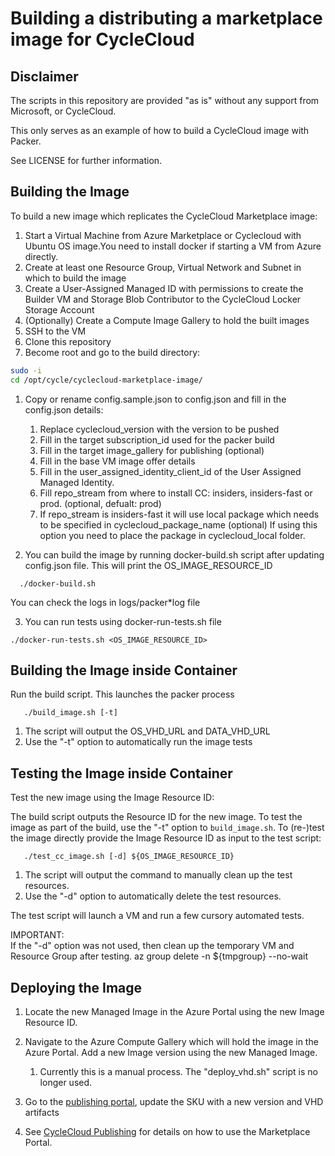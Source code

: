 # Building a distributing a marketplace image for CycleCloud

## Disclaimer

The scripts in this repository are provided "as is" without any support from Microsoft, or CycleCloud.

This only serves as an example of how to build a CycleCloud image with Packer.

See LICENSE for further information.

## Building the Image

To build a new image which replicates the CycleCloud Marketplace image:
1. Start a Virtual Machine from Azure Marketplace or Cyclecloud with Ubuntu OS image.You need to install docker if starting a VM from Azure directly. 
2. Create at least one Resource Group, Virtual Network and Subnet in which to build the image
3. Create a User-Assigned Managed ID with permissions to create the Builder VM and Storage Blob Contributor to the CycleCloud Locker Storage Account
4. (Optionally) Create a Compute Image Gallery to hold the built images
5. SSH to the VM
6. Clone this repository
7.  Become root and go to the build directory:
``` bash
sudo -i
cd /opt/cycle/cyclecloud-marketplace-image/
```
1. Copy or rename config.sample.json to config.json and fill in the config.json details:
   1. Replace cyclecloud_version with the version to be pushed
   2. Fill in the target subscription_id used for the packer build
   3. Fill in the target image_gallery for publishing (optional)
   4. Fill in the base VM image offer details
   5. Fill in the user_assigned_identity_client_id of the User Assigned Managed Identity.
   6. Fill repo_stream from where to install CC: insiders, insiders-fast or prod. (optional, defualt: prod)
   7. If repo_stream is insiders-fast it will use local package which needs to be specified in 
      cyclecloud_package_name (optional) If using this option you need to place the package in cyclecloud_local folder. 

2. You can build the image by running docker-build.sh script after updating config.json file. This will print the OS_IMAGE_RESOURCE_ID
```
  ./docker-build.sh
```
You can check the logs in logs/packer*log file

3. You can run tests using docker-run-tests.sh file 
```
./docker-run-tests.sh <OS_IMAGE_RESOURCE_ID>
```
## Building the Image inside Container

Run the build script. This launches the packer process
 ``` 
    ./build_image.sh [-t]
 ```
 1. The script will output the OS_VHD_URL and DATA_VHD_URL
 2. Use the "-t" option to automatically run the image tests

## Testing the Image inside Container

Test the new image using the Image Resource ID:

The build script outputs the Resource ID for the new image. 
To test the image as part of the build, use the "-t" option to `build_image.sh`.
To (re-)test the image directly provide the Image Resource ID as input to the test script:
 ``` 
    ./test_cc_image.sh [-d] ${OS_IMAGE_RESOURCE_ID}
 ```
 1. The script will output the command to manually clean up the test resources.
 2. Use the "-d" option to automatically delete the test resources.

The test script will launch a VM and run a few cursory automated tests.

IMPORTANT:  
If the "-d" option was not used, then clean up the temporary VM and Resource Group after testing.
az group delete -n ${tmpgroup} --no-wait

## Deploying the Image

1. Locate the new Managed Image in the Azure Portal using the new Image Resource ID.

2. Navigate to the Azure Compute Gallery which will hold the image in the Azure Portal.  Add a new Image version using the new Managed Image.
   1. Currently this is a manual process.   The "deploy_vhd.sh" script is no longer used.

3. Go to the [publishing portal](https://partner.microsoft.com/en-us/dashboard/commercial-marketplace/overview), update the SKU with a new version and VHD artifacts

4. See [CycleCloud Publishing](https://microsoft.sharepoint.com/:w:/t/CycleEngineeringTeam/EYORK6cI7ExGrFHGXIrOHrAB5WNvPRaOkq0VBiM0bD4-WA?e=pMBt6l) for
details on how to use the Marketplace Portal.
